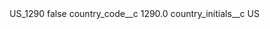 <?xml version="1.0" encoding="UTF-8"?>
<CustomMetadata xmlns="http://soap.sforce.com/2006/04/metadata" xmlns:xsi="http://www.w3.org/2001/XMLSchema-instance" xmlns:xsd="http://www.w3.org/2001/XMLSchema">
    <label>US_1290</label>
    <protected>false</protected>
    <values>
        <field>country_code__c</field>
        <value xsi:type="xsd:double">1290.0</value>
    </values>
    <values>
        <field>country_initials__c</field>
        <value xsi:type="xsd:string">US</value>
    </values>
</CustomMetadata>

